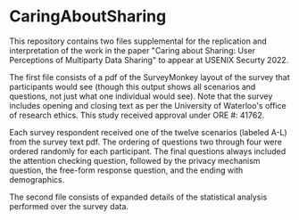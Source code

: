 # CaringAboutSharing

This repository contains two files supplemental for the replication and interpretation of the work in the paper "Caring about Sharing: User Perceptions of Multiparty Data Sharing" to appear at USENIX Securty 2022. 

The first file consists of a pdf of the SurveyMonkey layout of the survey that participants would see (though this output shows all scenarios and questions, not just what one individual would see). Note that the survey includes opening and closing text as per the University of Waterloo's office of research ethics. This study received approval under ORE #: 41762. 

Each survey respondent received one of the twelve scenarios (labeled A-L) from the survey text pdf. 
The ordering of questions two through four were ordered randomly for each participant. The final questions always included the attention checking question, followed by the privacy mechanism question, the free-form response question, and the ending with demographics.

The second file consists of expanded details of the statistical analysis performed over the survey data. 
